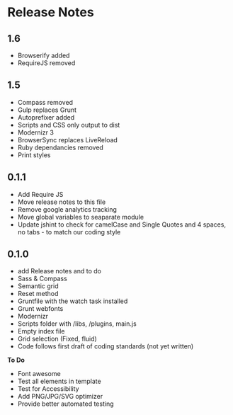 # Release Notes

## 1.6

* Browserify added
* RequireJS removed

## 1.5

* Compass removed
* Gulp replaces Grunt
* Autoprefixer added
* Scripts and CSS only output to dist
* Modernizr 3
* BrowserSync replaces LiveReload
* Ruby dependancies removed
* Print styles

## 0.1.1

* Add Require JS
* Move release notes to this file
* Remove google analytics tracking
* Move global variables to seaparate module
* Update jshint to check for camelCase and Single Quotes and 4 spaces, no tabs - to match our coding style

## 0.1.0

* add Release notes and to do
* Sass & Compass
* Semantic grid
* Reset method 
* Gruntfile with the watch task installed
* Grunt webfonts
* Modernizr
* Scripts folder with /libs, /plugins, main.js
* Empty index file
* Grid selection (Fixed, fluid)
* Code follows first draft of coding standards (not yet written)

**To Do**

* Font awesome
* Test all elements in template
* Test for Accessibility
* Add PNG/JPG/SVG optimizer
* Provide better automated testing
